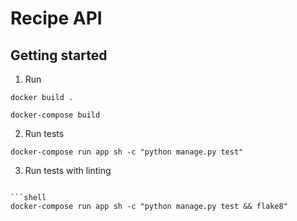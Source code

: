 # Recipe API

## Getting started

1. Run

```shell
docker build .
```

```shell
docker-compose build
```

2. Run tests

```shell
docker-compose run app sh -c "python manage.py test"
```

3. Run tests with linting

````shell

```shell
docker-compose run app sh -c "python manage.py test && flake8"
````
